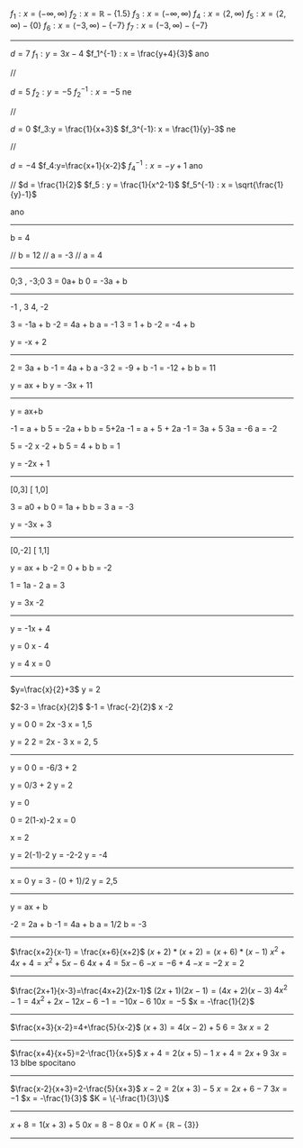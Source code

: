 $f_1: x =  (-\infty, \infty)$
$f_2: x = \mathbb{R} - \{1.5\}$
$f_3: x = (-\infty, \infty)$
$f_4: x = \langle 2, \infty)$
$f_5 : x =\langle 2, \infty) - \{0\}$
$f_6 : x = \langle -3, \infty) - \{-7\}$
$f_7 : x = (-3, \infty) - \{-7\}$

---

$d=7$
$f_1: y = 3x-4$
$f_1^{-1} : x = \frac{y+4}{3}$
ano

//

$d = 5$
$f_2: y = -5$
$f_2^{-1}: x = -5$
ne

//

$d = 0$
$f_3:y = \frac{1}{x+3}$
$f_3^{-1}: x = \frac{1}{y}-3$
ne

//

$d=-4$
$f_4:y=\frac{x+1}{x-2}$
$f_4^{-1} : x = -y+1$
ano

//
$d = \frac{1}{2}$
$f_5 : y = \frac{1}{x^2-1}$
$f_5^{-1} : x = \sqrt{\frac{1}{y}-1}$

ano


---

b = 4

//
b = 12
//
a = -3
//
a = 4

---

0;3 , -3;0
3 = 0a+ b
0 = -3a + b


---
-1 , 3
4, -2

3 = -1a + b
-2 = 4a + b
a = -1
3 = 1 + b
-2 = -4 + b

y = -x + 2

---
 2 = 3a  + b
 -1 = 4a + b 
a -3
2 = -9 + b
-1 = -12 + b
b = 11 

y = ax + b
y = -3x + 11


---

y = ax+b

-1 = a + b
5 = -2a + b
b = 5+2a
-1 = a + 5 + 2a
-1 = 3a + 5
3a = -6
a = -2

5 = -2 x -2 + b
5 = 4 + b
b =  1

y = -2x + 1


---

[0,3]  [ 1,0]

3 = a0 + b
0 = 1a + b
b = 3
a = -3

y = -3x + 3

---

[0,-2]  [ 1,1]

y = ax + b
-2 = 0 + b
b = -2 

1 = 1a - 2
a = 3

y = 3x -2

---

y = -1x + 4

y = 0
x - 4


y = 4
x = 0

---

$y=\frac{x}{2}+3$
y = 2

$2-3 = \frac{x}{2}$
$-1 = \frac{-2}{2}$
x -2


y = 0
0 = 2x -3
x = 1,5

y = 2
2 = 2x - 3
x = 2, 5

---

y = 0
0 = -6/3 + 2

y = 0/3 + 2
y = 2

y = 0

0 = 2(1-x)-2
x = 0


x = 2

y = 2(-1)-2
y = -2-2
y = -4

---


x = 0
y = 3 - (0 + 1)/2
y = 2,5


---



y = ax + b

-2 = 2a + b
-1 = 4a + b
a = 1/2
b = -3

---

$\frac{x+2}{x-1} = \frac{x+6}{x+2}$
$(x+2) * (x+2) = (x+6) * (x-1)$
$x^2 + 4x + 4 = x^2 +5x - 6$
$4x +4 = 5x -6$
$-x = -6 + 4$
$-x = -2$
$x = 2$

---


$\frac{2x+1}{x-3}=\frac{4x+2}{2x-1}$
$(2x+1)(2x-1)=(4x+2)(x-3)$
$4x^2-1 = 4x^2 + 2x - 12x - 6$ 
$-1 = -10x - 6$
$10x = -5$
$x = -\frac{1}{2}$

---


$\frac{x+3}{x-2}=4+\frac{5}{x-2}$
$(x+3)= 4(x-2)+5$
$6 = 3x$
$x = 2$

---

$\frac{x+4}{x+5}=2-\frac{1}{x+5}$
$x+4=2(x+5)-1$
$x+4 = 2x + 9$
$3x = 13$
blbe spocitano

---

$\frac{x-2}{x+3}=2-\frac{5}{x+3}$
$x-2=2(x+3)-5$
$x = 2x + 6 - 7$
$3x = -1$
$x = -\frac{1}{3}$
$K = \{-\frac{1}{3}\}$

---

$x+8 = 1(x+3)+5$
$0x = 8-8$
$0x = 0$
$K = \{\mathbb{R}-\{3\}\}$


---




